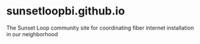 # sunsetloopbi.github.io
The Sunset Loop community site for coordinating fiber internet installation in our neighborhood
